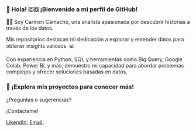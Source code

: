  ### 👋 Hola! :colombia: ¡Bienvenido a mi perfil de GitHub! 
 
 :woman_technologist: Soy Carmen Camacho, una analista apasionada por descubrir historias a través de los datos.

Mis repositorios destacan mi dedicación a explorar y entender datos para obtener insights valiosos. :bar_chart:

Con experiencia en Python, SQL y herramientas como Big Query, Google Colab, Power Bi, y más, 
demuestro mi capacidad para abordar problemas complejos y ofrecer soluciones basadas en datos.

### 👀 ¡Explora mis proyectos para conocer más!
       
¿Preguntas o sugerencias?

¡Contáctame!

[LikendIn:](https://www.linkedin.com/in/carmen-julia-camacho-espitia-0a26281b0/)
[Email:](https://github.com/carmencamacho513)


